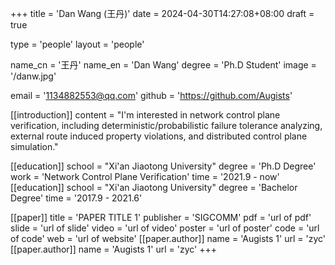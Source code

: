 +++
title = 'Dan Wang (王丹)'
date = 2024-04-30T14:27:08+08:00
draft = true

type = 'people'
layout = 'people'

name_cn = '王丹'
name_en = 'Dan Wang'
degree = 'Ph.D Student'
image = '/danw.jpg'

email = '1134882553@qq.com'
github = 'https://github.com/Augists'

[[introduction]]
    content = "I'm interested in network control plane verification, including deterministic/probabilistic failure tolerance analyzing, external route induced property violations, and distributed control plane simulation."

[[education]]
    school = "Xi'an Jiaotong University"
    degree = 'Ph.D Degree'
    work = 'Network Control Plane Verification'
    time = '2021.9 - now'
[[education]]
    school = "Xi'an Jiaotong University"
    degree = 'Bachelor Degree'
    time = '2017.9 - 2021.6'

[[paper]]
    title = 'PAPER TITLE 1'
    publisher = 'SIGCOMM'
    pdf = 'url of pdf'
    slide = 'url of slide'
    video = 'url of video'
    poster = 'url of poster'
    code = 'url of code'
    web = 'url of website'
    [[paper.author]]
        name = 'Augists 1'
        url = 'zyc'
    [[paper.author]]
        name = 'Augists 1'
        url = 'zyc'
+++
